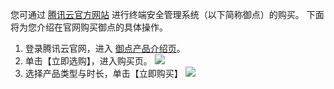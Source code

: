 您可通过 [腾讯云官方网站](https://cloud.tencent.com/) 进行终端安全管理系统（以下简称御点）的购买。
下面将为您介绍在官网购买御点的具体操作。

1. 登录腾讯云官网，进入 [御点产品介绍页](https://cloud.tencent.com/product/tepm)。
2. 单击【立即选购】，进入购买页。
 ![](https://main.qcloudimg.com/raw/6ec6c3f37889a676a7757b19567f0eb1.png)
3. 选择产品类型与时长，单击【立即购买】
 ![](https://main.qcloudimg.com/raw/c4baac23b359bddafe152ecc47ea3dcb.png)
